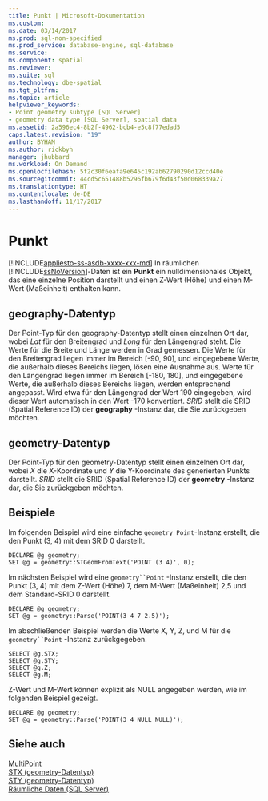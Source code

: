 ```yaml
---
title: Punkt | Microsoft-Dokumentation
ms.custom: 
ms.date: 03/14/2017
ms.prod: sql-non-specified
ms.prod_service: database-engine, sql-database
ms.service: 
ms.component: spatial
ms.reviewer: 
ms.suite: sql
ms.technology: dbe-spatial
ms.tgt_pltfrm: 
ms.topic: article
helpviewer_keywords:
- Point geometry subtype [SQL Server]
- geometry data type [SQL Server], spatial data
ms.assetid: 2a596ec4-8b2f-4962-bcb4-e5c8f77edad5
caps.latest.revision: "19"
author: BYHAM
ms.author: rickbyh
manager: jhubbard
ms.workload: On Demand
ms.openlocfilehash: 5f2c30f6eafa9e645c192ab62790290d12ccd40e
ms.sourcegitcommit: 44cd5c651488b5296fb679f6d43f50d068339a27
ms.translationtype: HT
ms.contentlocale: de-DE
ms.lasthandoff: 11/17/2017
---
```

# <a name="point"></a>Punkt
[!INCLUDE[appliesto-ss-asdb-xxxx-xxx-md](../../includes/appliesto-ss-asdb-xxxx-xxx-md.md)] In räumlichen [!INCLUDE[ssNoVersion](../../includes/ssnoversion-md.md)]-Daten ist ein **Punkt** ein nulldimensionales Objekt, das eine einzelne Position darstellt und einen Z-Wert (Höhe) und einen M-Wert (Maßeinheit) enthalten kann.  
  
## <a name="geography-data-type"></a>geography-Datentyp  
 Der Point-Typ für den geography-Datentyp stellt einen einzelnen Ort dar, wobei *Lat* für den Breitengrad und *Long* für den Längengrad steht. Die Werte für die Breite und Länge werden in Grad gemessen. Die Werte für den Breitengrad liegen immer im Bereich [-90, 90], und eingegebene Werte, die außerhalb dieses Bereichs liegen, lösen eine Ausnahme aus. Werte für den Längengrad liegen immer im Bereich [-180, 180], und eingegebene Werte, die außerhalb dieses Bereichs liegen, werden entsprechend angepasst. Wird etwa für den Längengrad der Wert 190 eingegeben, wird dieser Wert automatisch in den Wert -170 konvertiert. *SRID* stellt die SRID (Spatial Reference ID) der **geography** -Instanz dar, die Sie zurückgeben möchten.  
  
## <a name="geometry-data-type"></a>geometry-Datentyp  
 Der Point-Typ für den geometry-Datentyp stellt einen einzelnen Ort dar, wobei *X* die X-Koordinate und *Y* die Y-Koordinate des generierten Punkts darstellt. *SRID* stellt die SRID (Spatial Reference ID) der **geometry** -Instanz dar, die Sie zurückgeben möchten.  
  
## <a name="examples"></a>Beispiele  
 Im folgenden Beispiel wird eine einfache `geometry Point`-Instanz erstellt, die den Punkt (3, 4) mit dem SRID 0 darstellt.  
  
```  
DECLARE @g geometry;  
SET @g = geometry::STGeomFromText('POINT (3 4)', 0);  
```  
  
 Im nächsten Beispiel wird eine `geometry``Point` -Instanz erstellt, die den Punkt (3, 4) mit dem Z-Wert (Höhe) 7, dem M-Wert (Maßeinheit) 2,5 und dem Standard-SRID 0 darstellt.  
  
```  
DECLARE @g geometry;  
SET @g = geometry::Parse('POINT(3 4 7 2.5)');  
```  
  
 Im abschließenden Beispiel werden die Werte X, Y, Z, und M für die `geometry``Point` -Instanz zurückgegeben.  
  
```  
SELECT @g.STX;  
SELECT @g.STY;  
SELECT @g.Z;  
SELECT @g.M;  
```  
  
 Z-Wert und M-Wert können explizit als NULL angegeben werden, wie im folgenden Beispiel gezeigt.  
  
```  
DECLARE @g geometry;  
SET @g = geometry::Parse('POINT(3 4 NULL NULL)');  
```  
  
## <a name="see-also"></a>Siehe auch  
 [MultiPoint](../../relational-databases/spatial/multipoint.md)   
 [STX &#40;geometry-Datentyp&#41;](../../t-sql/spatial-geometry/stx-geometry-data-type.md)   
 [STY &#40;geometry-Datentyp&#41;](../../t-sql/spatial-geometry/sty-geometry-data-type.md)   
 [Räumliche Daten &#40;SQL Server&#41;](../../relational-databases/spatial/spatial-data-sql-server.md)  
  
  
